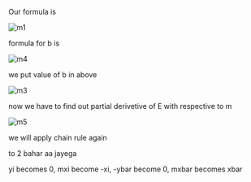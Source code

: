Our formula is 

![m1](https://github.com/user-attachments/assets/da17ddd4-8cda-4219-b1a8-91b2bc9558d9)


formula for b is 

![m4](https://github.com/user-attachments/assets/df45b7cb-920b-48bb-a175-ad9acde77e38)


we put value of b in above

![m3](https://github.com/user-attachments/assets/eda4f3ef-f427-4cb0-95a4-a8e72c05a17a)

now we have to find out partial derivetive of E with respective to m

![m5](https://github.com/user-attachments/assets/0cf24bcc-5564-4aef-bf37-0a610698f7f2)

we will apply chain rule again

to 2 bahar aa jayega

yi becomes 0, mxi become -xi, -ybar become 0, mxbar becomes xbar

